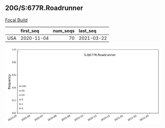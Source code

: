 

## 20G/S:677R.Roadrunner
[Focal Build](https://nextstrain.org/groups/neherlab/ncov/S.Q677R.Roadrunner?c=gt-S_677&f_country=USA)

|     | first_seq   |   num_seqs | last_seq   |
|:----|:------------|-----------:|:-----------|
| USA | 2020-11-04  |         70 | 2021-03-22 |

![Overall trends S.Q677R.Roadrunner](/overall_trends_figures/overall_trends_S.Q677R.Roadrunner.png)